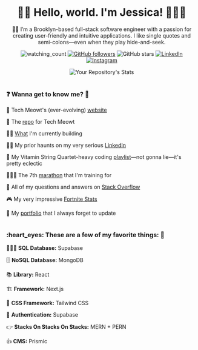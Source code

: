 <h1 align="center">👋🏻 Hello, world. I'm Jessica! 👩🏻‍💻</h1>

<div align="center">🗽🍎 I’m a Brooklyn-based full-stack software engineer with a passion for creating user-friendly and intuitive applications. I like single quotes and semi-colons—even when they play hide-and-seek.

<div align="center"><p></p></div>

<img src="https://komarev.com/ghpvc/?username=jessicagallagher&color=brightgreen" alt="watching_count" /> [![GitHub followers](https://img.shields.io/github/followers/jessicagallagher.svg?style=social&label=Follow&maxAge=2592000)](https://github.com/jessicagallagher?tab=followers) ![GitHub stars](https://img.shields.io/github/stars/jessicagallagher?style=social) <a href="https://www.linkedin.com/in/jessica-gallagher/" target="_blank"><img src="https://img.shields.io/badge/LinkedIn-%230077B5.svg?&style=flat-square&logo=linkedin&logoColor=white" alt="LinkedIn"></a> <a href="https://www.instagram.com/techmeowt/" target="_blank"><img src="https://img.shields.io/badge/Instagram-%23E4405F.svg?&style=flat-square&logo=instagram&logoColor=white" alt="Instagram"></a>

![Your Repository's Stats](https://github-readme-stats.vercel.app/api/top-langs/?username=jessicagallagher&theme=blue-green&hide_progress=true)
</div>

<h1></h1>

<h3>❓ Wanna get to know me? 👀</h3>

🚧 Tech Meowt's (ever-evolving) [website](https://www.techmeowt.com)

💯 The [repo](https://github.com/jessicagallagher/iamjessg/tree/dev) for Tech Meowt

👩‍💻 [What](https://github.com/Tech-Meowt/petsitter-app) I'm currently building

👩‍💼 My prior haunts on my very serious [LinkedIn](https://www.linkedin.com/in/jessica-gallagher)

🎵 My Vitamin String Quartet-heavy coding [playlist](https://music.apple.com/us/playlist/pl.u-zPyLl9YFxVmDVW)—not gonna lie—it's pretty eclectic

🏃🏼‍♀️ The 7th [marathon](https://www.brightonmarathonweekend.co.uk/) that I'm training for

🤔 All of my questions and answers on [Stack Overflow](https://stackoverflow.com/users/15373625/techmeowt)

🎮 My very impressive [Fortnite Stats](https://fortnitetracker.com/profile/all/maxyjwaxy420)

💼 My [portfolio](https://www.techmeowt.com/about/portfolio/jessica-gallagher) that I always forget to update

<h1></h1>

<h3>:heart_eyes: These are a few of my favorite things: 💞</h3>

🕵🏼‍♀️ **SQL Database:** Supabase

🗄 **NoSQL Database:** MongoDB

:books: **Library:** React

🏗 **Framework:** Next.js

🎨 **CSS Framework:** Tailwind CSS

🔐 **Authentication:** Supabase

:point_right: **Stacks On Stacks On Stacks:** MERN + PERN

:thumbsup: **CMS:** Prismic
